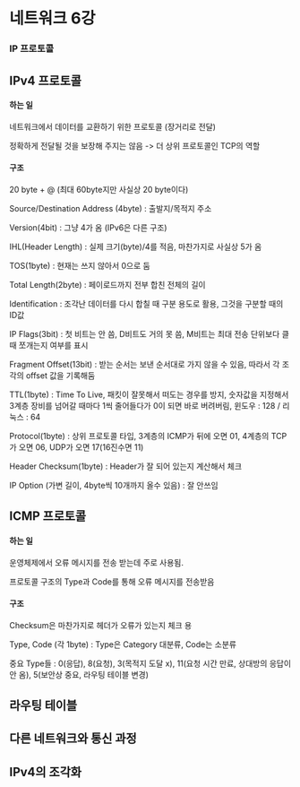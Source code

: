 # 네트워크 6강

### IP 프로토콜



## IPv4 프로토콜

#### 하는 일

네트워크에서 데이터를 교환하기 위한 프로토콜 (장거리로 전달)

정확하게 전달될 것을 보장해 주지는 않음 -> 더 상위 프로토콜인 TCP의 역할



#### 구조

20 byte + @ (최대 60byte지만 사실상 20 byte이다)

Source/Destination Address (4byte) : 출발지/목적지 주소

Version(4bit) : 그냥 4가 옴 (IPv6은 다른 구조)

IHL(Header Length) : 실제 크기(byte)/4를 적음, 마찬가지로 사실상 5가 옴

TOS(1byte) : 현재는 쓰지 않아서 0으로 둠

Total Length(2byte) : 페이로드까지 전부 합친 전체의 길이

Identification : 조각난 데이터를 다시 합칠 때 구분 용도로 활용, 그것을 구분할 때의 ID값

IP Flags(3bit) : 첫 비트는 안 씀, D비트도 거의 못 씀, M비트는 최대 전송 단위보다 클 때 쪼개는지 여부를 표시

Fragment Offset(13bit) : 받는 순서는 보낸 순서대로 가지 않을 수 있음, 따라서 각 조각의 offset 값을 기록해둠

TTL(1byte) : Time To Live, 패킷이 잘못해서 떠도는 경우를 방지, 숫자값을 지정해서 3계층 장비를 넘어갈 때마다 1씩 줄어들다가 0이 되면 바로 버려버림, 윈도우 : 128 / 리눅스 : 64

Protocol(1byte) : 상위 프로토콜 타입, 3계층의 ICMP가 뒤에 오면 01, 4계층의 TCP가 오면 06, UDP가 오면 17(16진수면 11)

Header Checksum(1byte) : Header가 잘 되어 있는지 계산해서 체크

IP Option (가변 길이, 4byte씩 10개까지 올수 있음) : 잘 안쓰임



## ICMP 프로토콜

#### 하는 일

운영체제에서 오류 메시지를 전송 받는데 주로 사용됨.

프로토콜 구조의 Type과 Code를 통해 오류 메시지를 전송받음



#### 구조

Checksum은 마찬가지로 헤더가 오류가 있는지 체크 용

Type, Code (각 1byte) : Type은 Category 대분류, Code는 소분류

중요 Type들 : 0(응답), 8(요청), 3(목적지 도달 x), 11(요청 시간 만료, 상대방의 응답이 안 옴), 5(보안상 중요, 라우팅 테이블 변경)



## 라우팅 테이블



## 다른 네트워크와 통신 과정



## IPv4의 조각화

